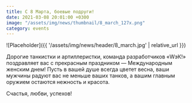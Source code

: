 ```yaml
---
title: С 8 Марта, боевые подруги!
date: 2021-03-08 20:01:00 +0300
image: "/assets/img/news/thumbnail/8_march_127x.png"
category: events
---
```

<p style="display: none">Для самых милых и красивых.</p>

![Placeholder]({{ '/assets/img/news/header/8_march.jpg' | relative_url }})

Дорогие танкистки и артиллеристки, команда разработчиков «WэК!» поздравляет вас с прекрасным праздником — Международным женским днем! Пусть в вашей душе всегда цветет весна, ваши мужчины радуют вас не меньше ваших танков, а вашим главным оружием остаются нежность и красота.

Счастья, любви, успехов!
